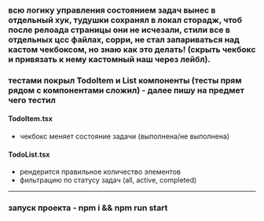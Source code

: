 ### всю логику управления состоянием задач вынес в отдельный хук, тудушки сохранял в локал сторадж, чтоб после релоада страницы они не исчезали, стили все в отдельных цсс файлах, сорри, не стал запариваться над кастом чекбоксом, но знаю как это делать! (скрыть чекбокс и привязать к нему кастомный наш через лейбл).

### тестами покрыл TodoItem и List компоненты (тесты прям рядом с компонентами сложил) - далее пишу на предмет чего тестил

#### TodoItem.tsx

- чекбокс меняет состояние задачи (выполнена/не выполнена)

#### TodoList.tsx

- рендерится правильное количество элементов
- фильтрацию по статусу задач (all, active, completed)

---

### запуск проекта - npm i && npm run start
